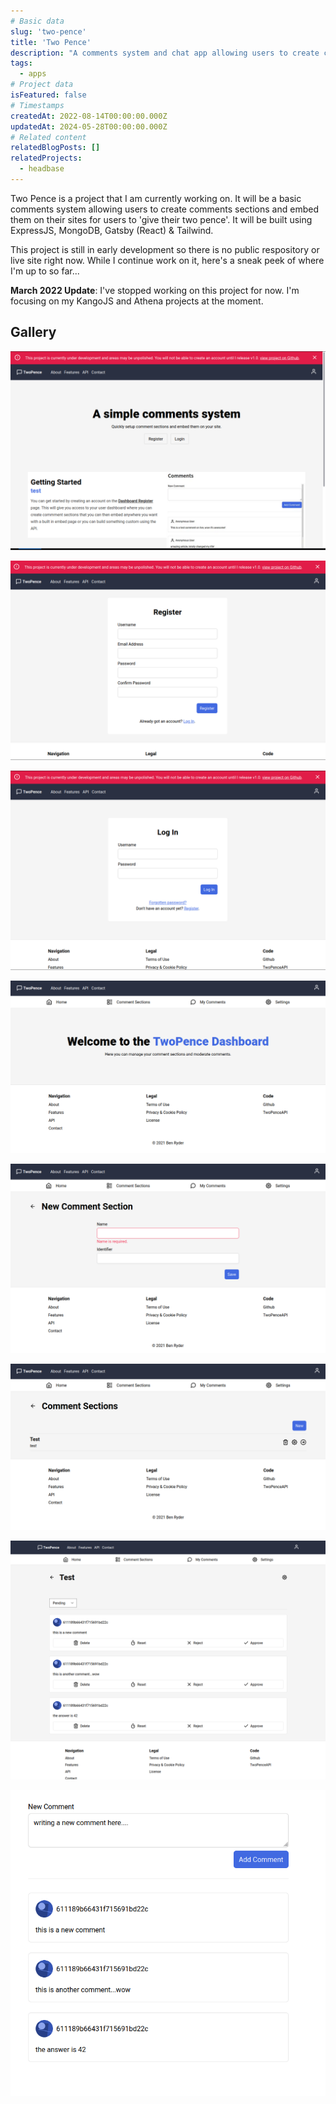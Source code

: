 ```yaml
---
# Basic data
slug: 'two-pence'
title: 'Two Pence'
description: "A comments system and chat app allowing users to create comments sections and embed them on their sites for users to 'give their two pence'."
tags:
  - apps
# Project data
isFeatured: false
# Timestamps
createdAt: 2022-08-14T00:00:00.000Z
updatedAt: 2024-05-28T00:00:00.000Z
# Related content
relatedBlogPosts: []
relatedProjects:
  - headbase
---
```


Two Pence is a project that I am currently working on. It will be a basic comments system allowing users to create comments sections and embed them on their sites for users to 'give their two pence'.
It will be built using ExpressJS, MongoDB, Gatsby (React) & Tailwind.

This project is still in early development so there is no public respository or live site right now. While I continue work on it, here's a sneak peek of where I'm up to so far...

**March 2022 Update**: I've stopped working on this project for now. I'm focusing on my KangoJS and Athena projects at the moment.

## Gallery
![](./assets/two-pence--home.png)

![](./assets/two-pence--register.png)

![](./assets/two-pence--log-in.png)

![](./assets/two-pence--dashboard.png)

![](./assets/two-pence--new-comment-section.png)

![](./assets/two-pence--comment-section.png)

![](./assets/two-pence--comment-admin.png)

![](./assets/two-pence--comments.png)
